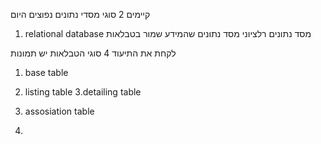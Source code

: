 קיימים 2 סוגי מסדי נתונים נפוצים היום
1. relational database
מסד נתונים רלציוני
מסד נתונים שהמידע שמור בטבלאות

לקחת את התיעוד 
4 סוגי הטבלאות
יש תמונות

1. base table
2. listing table
3.detailing table
4. assosiation table

5.